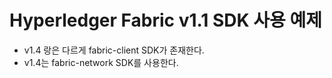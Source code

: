 # Hyperledger Fabric v1.1 SDK 사용 예제

  - v1.4 랑은 다르게 fabric-client SDK가 존재한다. 
  - v1.4는 fabric-network SDK를 사용한다.
